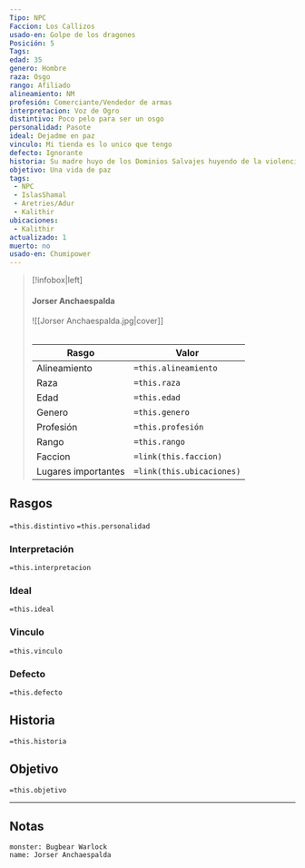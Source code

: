 ```yaml
---
Tipo: NPC
Faccion: Los Callizos
usado-en: Golpe de los dragones
Posición: 5
Tags: 
edad: 35
genero: Hombre
raza: Osgo
rango: Afiliado
alineamiento: NM
profesión: Comerciante/Vendedor de armas
interpretacion: Voz de Ogro
distintivo: Poco pelo para ser un osgo
personalidad: Pasote
ideal: Dejadme en paz
vinculo: Mi tienda es lo unico que tengo
defecto: Ignorante
historia: Su madre huyo de los Dominios Salvajes huyendo de la violencia. La mataron una turba de campesinos en Carballo. Usa la magia para dar mejor apariencia a lo que vende.
objetivo: Una vida de paz
tags:
 - NPC
 - IslasShamal
 - Aretries/Adur
 - Kalithir
ubicaciones:
 - Kalithir
actualizado: 1
muerto: no
usado-en: Chumipower
---
```

> [!infobox|left]
>  #### Jorser Anchaespalda
> ![[Jorser Anchaespalda.jpg|cover]]
> ######   
> |Rasgo | Valor |
> | --- | --- |
> | Alineamiento | `=this.alineamiento`|
> | Raza | `=this.raza` |
> | Edad | `=this.edad` |
> | Genero | `=this.genero` |
> | Profesión | `=this.profesión` |
> | Rango | `=this.rango` |
> | Faccion | `=link(this.faccion)` |
>  | Lugares  importantes| `=link(this.ubicaciones)` |

## Rasgos 
 `=this.distintivo`
  `=this.personalidad`
###  Interpretación
  `=this.interpretacion`
### Ideal           
 `=this.ideal`
### Vinculo 
 `=this.vinculo`
### Defecto
 `=this.defecto`
## Historia
 `=this.historia`

 ##  Objetivo
   `=this.objetivo`
   
___
   ## Notas

```statblock
monster: Bugbear Warlock
name: Jorser Anchaespalda
```